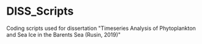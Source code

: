 # DISS_Scripts
Coding scripts used for dissertation "Timeseries Analysis of Phytoplankton and Sea Ice in the Barents Sea (Rusin, 2019)" 

